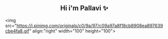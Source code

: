 

<h2 align="center">Hi i'm Pallavi &#10024</h2>

<img src="https://i.pinimg.com/originals/c0/9a/97/c09a97a8f18cb8908ea897639cbe4fa8.gif" align:"right" width="100" height="100">






<!--
**PallaviSrivastavaa/PallaviSrivastavaa** is a ✨ _special_ ✨ repository because its `README.md` (this file) appears on your GitHub profile.

Here are some ideas to get you started:

- 🔭 I’m currently working on ...
- 🌱 I’m currently learning ...
- 👯 I’m looking to collaborate on ...
- 🤔 I’m looking for help with ...
- 💬 Ask me about ...
- 📫 How to reach me: ...
- 😄 Pronouns: ...
- ⚡ Fun fact: ...
-->
